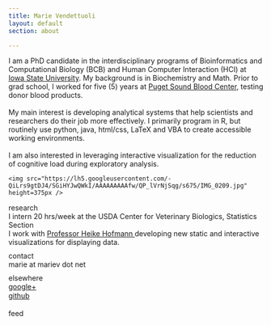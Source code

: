 ```yaml
---
title: Marie Vendettuoli
layout: default
section: about

---
```



<div id="statement">
	<p> I am a PhD candidate in the interdisciplinary programs of Bioinformatics and 
	Computational Biology (BCB) and Human Computer Interaction (HCI) at <a href = 
	"http://www.iastate.edu/">Iowa State 
	University</a>. My background is in Biochemistry and Math. Prior to grad school, 
	I worked for five (5) years at <a href = "http://psbc.org/home/index.htm" 
	title ="Donate a pint - save 3 lives!"> Puget 
	Sound Blood Center</a>, testing donor blood products.
	<br><br>
	My main interest is developing analytical systems that help scientists and researchers 
	do their job more effectively. I primarily program in R, but routinely use python, 
	java, html/css, LaTeX and VBA to create accessible working environments.
	<br><br>
	I am also interested in leveraging interactive visualization for the reduction of 
	cognitive load during exploratory analysis.</p>
	
	<img src="https://lh5.googleusercontent.com/-QiLrs9gtDJ4/SGiHYJwQWkI/AAAAAAAAAfw/QP_lVrNjSqg/s675/IMG_0209.jpg" 
	height=375px />
</div>


<div id = "intro_blurb" >
	<div id = "left">research</div>
	<div id="right">I intern 20 hrs/week at the USDA Center for Veterinary Biologics, 
		Statistics Section
		<br>
		I work with <a href = "http://www.public.iastate.edu/~hofmann/"> Professor Heike 
		Hofmann </a> developing new static and interactive visualizations for displaying data.
	</div>
	<div style="clear:left;height:10px">&nbsp;</div>
	<div id = "left">contact</div>
	<div id = "right">marie at mariev dot net</div>
	<div style="clear:left;height:10px">&nbsp;</div>
	<div id = "left"> elsewhere </div>
	<div id = "right"><a href = "https://plus.google.com/u/0/112244649329053689918/posts">google+</a></div>
	<div style="clear:left;height:1px">&nbsp;</div>
	<div id = "right"><a href = "https://github.com/mariev">github</a></div>
	<div style="clear:left;height:1px">&nbsp;</div>
	<div id = "left"> &nbsp; </div>
	<div id = "right">feed</div>
</div>


